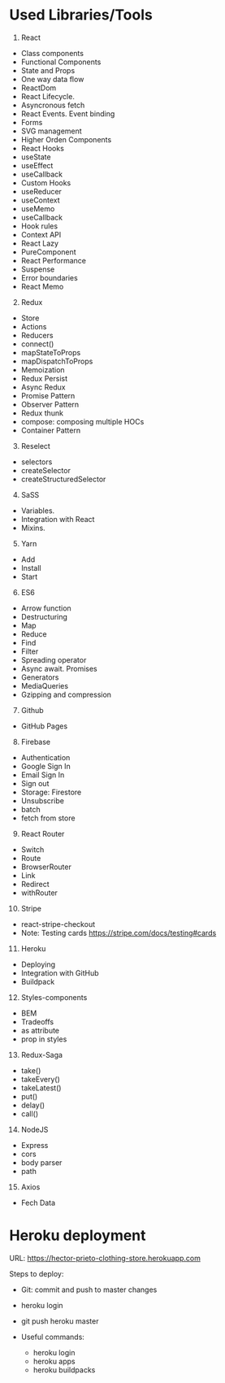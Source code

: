 # Used Libraries/Tools

1. React
- Class components
- Functional Components
- State and Props
- One way data flow
- ReactDom
- React Lifecycle.
- Asyncronous fetch
- React Events. Event binding
- Forms
- SVG management
- Higher Orden Components
- React Hooks
- useState
- useEffect
- useCallback
- Custom Hooks
- useReducer
- useContext
- useMemo
- useCallback
- Hook rules
- Context API
- React Lazy
- PureComponent
- React Performance
- Suspense
- Error boundaries
- React Memo

2. Redux
- Store
- Actions
- Reducers
- connect()
- mapStateToProps
- mapDispatchToProps
- Memoization
- Redux Persist
- Async Redux
- Promise Pattern
- Observer Pattern
- Redux thunk
- compose: composing multiple HOCs
- Container Pattern

3. Reselect
- selectors
- createSelector
- createStructuredSelector

4. SaSS
- Variables.
- Integration with React
- Mixins.

5. Yarn
- Add
- Install
- Start

6. ES6
- Arrow function
- Destructuring
- Map
- Reduce
- Find
- Filter
- Spreading operator
- Async await. Promises
- Generators
- MediaQueries
- Gzipping and compression

7. Github
- GitHub Pages

8. Firebase
- Authentication
- Google Sign In
- Email Sign In
- Sign out
- Storage: Firestore
- Unsubscribe
- batch
- fetch from store

9. React Router
- Switch
- Route
- BrowserRouter
- Link
- Redirect
- withRouter

10. Stripe
- react-stripe-checkout
- Note: Testing cards https://stripe.com/docs/testing#cards

11. Heroku
- Deploying
- Integration with GitHub
- Buildpack

12. Styles-components
- BEM
- Tradeoffs
- as attribute
- prop in styles

13. Redux-Saga
- take()
- takeEvery()
- takeLatest()
- put()
- delay()
- call()

14. NodeJS
- Express
- cors
- body parser
- path

15. Axios
- Fech Data



# Heroku deployment

URL: https://hector-prieto-clothing-store.herokuapp.com

Steps to deploy:
- Git: commit and push to master changes
- heroku login
- git push heroku master

- Useful commands:
    - heroku login
    - heroku apps
    - heroku buildpacks
